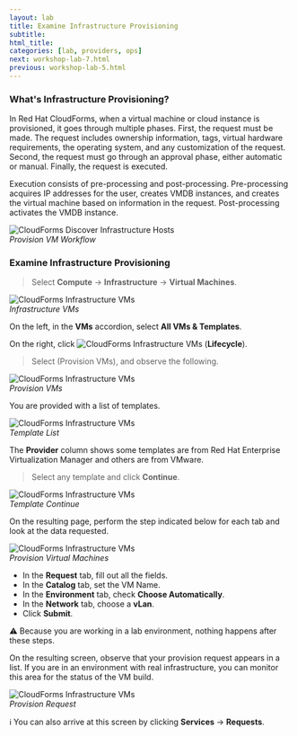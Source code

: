 ```yaml
---
layout: lab
title: Examine Infrastructure Provisioning
subtitle:
html_title:
categories: [lab, providers, ops]
next: workshop-lab-7.html
previous: workshop-lab-5.html
---
```


### What's Infrastructure Provisioning?

In Red Hat CloudForms, when a virtual machine or cloud instance is provisioned, it goes through multiple phases. First, the request must be made. The request includes ownership information, tags, virtual hardware requirements, the operating system, and any customization of the request. Second, the request must go through an approval phase, either automatic or manual. Finally, the request is executed.

Execution consists of pre-processing and post-processing. Pre-processing acquires IP addresses for the user, creates VMDB instances, and creates the virtual machine based on information in the request. Post-processing activates the VMDB instance.

<img alt="CloudForms Discover Infrastructure Hosts" src="{{ site.baseurl }}/www-default/screenshots/cfme-provision-vm-workflow.png"/><br/>
*Provision VM Workflow*

### Examine Infrastructure Provisioning

> Select **Compute** → **Infrastructure** → **Virtual Machines**.

<img alt="CloudForms Infrastructure VMs" src="{{ site.baseurl }}/www-default/screenshots/cfme-nav-compute-infra-vms.png" /><br/>
*Infrastructure VMs*

On the left, in the **VMs** accordion, select **All VMs & Templates**.

On the right, click <img alt="CloudForms Infrastructure VMs" src="{{ site.baseurl }}/www-default/screenshots/cfme-lifecycle-icon.png" /> (**Lifecycle**).

> Select <i class="fa fa-plus-circle fa-lg" aria-hidden="true"></i> (Provision VMs), and observe the following.

<img alt="CloudForms Infrastructure VMs" src="{{ site.baseurl }}/www-default/screenshots/cfme-nav-compute-infra-vms-all-lifecycle.png" /><br/>
*Provision VMs*

You are provided with a list of templates.

<img alt="CloudForms Infrastructure VMs" src="{{ site.baseurl }}/www-default/screenshots/cfme-provision-vm-1.png" /><br/>
*Template List*

The **Provider** column shows some templates are from Red Hat Enterprise Virtualization Manager and others are from VMware.

> Select any template and click **Continue**.

<img alt="CloudForms Infrastructure VMs" src="{{ site.baseurl }}/www-default/screenshots/cfme-provision-vm-2.png" /><br/>
*Template Continue*

On the resulting page, perform the step indicated below for each tab and look at the data requested.

<img alt="CloudForms Infrastructure VMs" src="{{ site.baseurl }}/www-default/screenshots/cfme-provision-vm-3.png" /><br/>
*Provision Virtual Machines*

* In the **Request** tab, fill out all the fields.
* In the **Catalog** tab, set the VM Name.
* In the **Environment** tab, check **Choose Automatically**.
* In the **Network** tab, choose a **vLan**.
* Click **Submit**.

:warning: Because you are working in a lab environment, nothing happens after these steps.

On the resulting screen, observe that your provision request appears in a list. If you are in an environment with real infrastructure, you can monitor this area for the status of the VM build.

<img alt="CloudForms Infrastructure VMs" src="{{ site.baseurl }}/www-default/screenshots/cfme-provision-vm-4.png" /><br/>
*Provision Request*

:information_source: You can also arrive at this screen by clicking **Services** → **Requests**.
